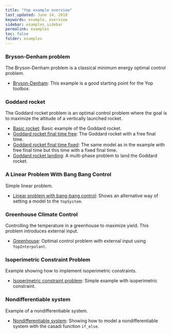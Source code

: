 ```yaml
---
title: "Yop example overview"
last_updated: June 14, 2018
keywords: example, overview
sidebar: examples_sidebar
permalink: examples
toc: false
folder: examples
---
```




### Bryson-Denham problem
The Bryson-Denham problem is a classical minimum energy optimal control problem.
* [Bryson-Denham](brysonDenham): This example is a good starting point for the Yop toolbox.

### Goddard rocket
The Goddard rocket problem is an optimal control problem where the goal is to maximize the altitude of a vertically launched rocket.

* [Basic rocket](goddardRocket): Basic example of the Goddard rocket.
* [Goddard rocket final time free](goddardRocketFreeTf): The Goddard rocket with a free final time.
* [Goddard rocket final time fixed](goddardRocketFixedTf): The same model as in the example with free final time but this time with a fixed final time.
* [Goddard rocket landing](goddardLanding): A multi-phase problem to land the Goddard rocket.


### A Linear Problem With Bang Bang Control
Simple linear problem.
* [Linear problem with bang-bang control](bangFreeTf): Shows an alternative way of setting a model to the `YopSystem`.


### Greenhouse Climate Control
Controlling the temperature in a greenhouse to maximize yield. This problem introduces external input.

* [Greenhouse](greenhouse): Optimal control problem with external input using `YopInterpolant`.

### Isoperimetric Constraint Problem
Example showing how to implement isoperimetric constraints.

* [Isoperimetric constraint problem](isoConstraint): Simple example with isoperimetric constraint.

### Nondifferentiable system
Example of a nondifferentiable system.

* [Nondifferentiable system](nonDiff): Showing how to model a nondifferentiable system with the casadi function `if_else`.
